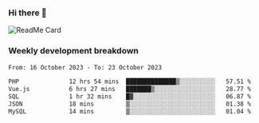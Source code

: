 ### Hi there 👋

<!--
**itzcy/itzcy** is a ✨ _special_ ✨ repository because its `README.md` (this file) appears on your GitHub profile.

Here are some ideas to get you started:

- 🔭 I’m currently working on ...
- 🌱 I’m currently learning ...
- 👯 I’m looking to collaborate on ...
- 🤔 I’m looking for help with ...
- 💬 Ask me about ...
- 📫 How to reach me: ...
- 😄 Pronouns: ...
- ⚡ Fun fact: ...
-->
![ReadMe Card](https://github-readme-stats.vercel.app/api?username=itzcy&show_icons=true&title_color=2d3198&icon_color=797cb8&text_color=24292e&bg_color=f6f8fa)

### Weekly development breakdown
<!--START_SECTION:waka-->

```txt
From: 16 October 2023 - To: 23 October 2023

PHP              12 hrs 54 mins  ██████████████▒░░░░░░░░░░   57.51 %
Vue.js           6 hrs 27 mins   ███████▒░░░░░░░░░░░░░░░░░   28.77 %
SQL              1 hr 32 mins    █▓░░░░░░░░░░░░░░░░░░░░░░░   06.87 %
JSON             18 mins         ▒░░░░░░░░░░░░░░░░░░░░░░░░   01.38 %
MySQL            14 mins         ▒░░░░░░░░░░░░░░░░░░░░░░░░   01.04 %
```

<!--END_SECTION:waka-->
